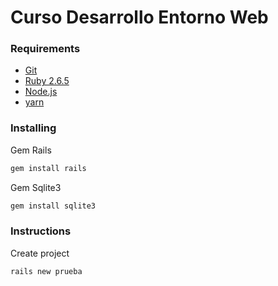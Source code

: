 # Curso Desarrollo Entorno Web

### Requirements

* [Git](https://git-scm.com/book/en/v2/Getting-Started-Installing-Git)
* [Ruby 2.6.5](https://rubyinstaller.org/downloads/)
* [Node.js](https://nodejs.org/es/)
* [yarn](https://classic.yarnpkg.com/es-ES/docs/install#windows-stable)

### Installing

Gem Rails
```bash
gem install rails
```

Gem Sqlite3
```bash
gem install sqlite3
```

### Instructions
Create project

```bash
rails new prueba
```
